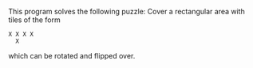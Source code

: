 This program solves the following puzzle: Cover a rectangular area with tiles of the form 

	X X X X
	  X

which can be rotated and flipped over.